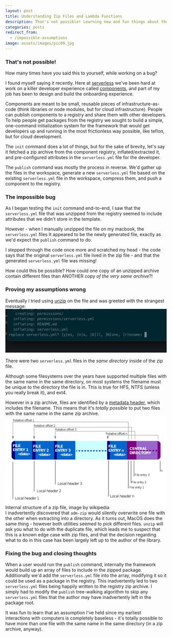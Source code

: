 ```yaml
---
layout: post
title: Understanding Zip Files and Lambda Functions
description: That's not possible! Learning new and fun things about the Zip file data structure. Reading time - 2 minutes
categories: posts
redirect_from:
  - /impossible-assumptions
image: assets/images/pic09.jpg
---
```


### That's not possible!

How many times have you said this to yourself, while working on a bug?

I found myself saying it recently. Here at [serverless](https://serverless.com) we've been hard at work on a killer developer experience called [components](https://www.serverless.com/components/), and part of my job has been to design and build the onboarding experience.

Components are meant to be small, reusable pieces of infrastructure-as-code (think libraries or node modules, but for cloud infrastructure). People can publish components to a registry and share them with other developers. To help people get packages from the registry we sought to build a simple, one-command initialization system for the framework that would get developers up and running in the most frictionless way possible, like teflon, but for cloud development.

The `init` command does a lot of things, but for the sake of brevity, let's say it fetched a zip archive from the component registry, inflated/extracted it, and pre-configured attributes in the `serverless.yml` file for the developer.

The `publish` command was mostly the process in reverse. We'd gather up the files in the workspace, generate a new `serverless.yml` file based on the existing `serverless.yml` file in the workspace, compress them, and push a component to the registry.

### The impossible bug

As I began testing the `init` command end-to-end, I saw that the `serverless.yml` file that was unzipped from the registry seemed to include attributes that we didn't store in the template.

However - when I manually unzipped the file on my macbook, the `serverless.yml` files It appeared to be the newly generated file, exactly as we'd expect the `publish` command to do.

I stepped through the code once more and scratched my head - the code says that the original `serverless.yml` file lived in the zip file - and that the generated `serverless.yml` file was missing!

How could this be possible? How could one copy of an unzipped archive contain different files than ANOTHER copy _of the very same archive_?!

### Proving my assumptions wrong

Eventually I tried using [unzip](https://linux.die.net/man/1/unzip) on the file and was greeted with the strangest message:
<span class="image fit"><a href ="/assets/images/unzip-duplicate.png" target="_blank"><img src="/assets/images/unzip-duplicate.png" alt ="Two files with the same name in the same directory of the same zip file."></a></span>

There were two `serverless.yml` files in the _same directory_ inside of the zip file.

Although some filesystems over the years have supported multiple files with the same name in the same directory, on most systems the filename must be unique to the directory the file is in. This is true for HFS, NTFS (unless you really break it), and ext4.

However in a zip archive, files are identified by a [metadata header](<https://en.wikipedia.org/wiki/Zip_(file_format)#Structure>), which includes the filename. This means that it's _totally possible_ to put two files with the same name in the same zip archive.
<span class="image right" style="float: right;"><a href ="/assets/images/zip_layout.png" target="_blank"><img src="/assets/images/zip_layout.png" alt ="Internal structure of a zip file, image by wikipedia"></a>Internal structure of a zip file, image by wikipedia</span>
<br>

I inadvertently discovered that `adm-zip` would silently overwrite one file with the other when extracting into a directory. As it turns out, MacOS does the same thing - however both utilities seemed to pick different files. `unzip` will ask you what to do with the duplicate file, which leads me to suspect that this is a known edge case with zip files, and that the decision regarding what to do in this case has been largely left up to the author of the library.

### Fixing the bug and closing thoughts

When a user would run the `publish` command, internally the framework would build up an array of files to include in the zipped package. Additionally we'd add the `serverless.yml` file into the array, modifying it so it could be used as a package in the registry. This inadvertently led to two `serverless.yml` files being happily written to the registry zip archive. I simply had to modify the `publish` tree-walking algorithm to skip any `serverless.yml` files that the author may have inadvertently left in the package root.

It was fun to learn that an assumption I've held since my earliest interactions with computers is completely baseless - it's totally possible to have more than one file with the same name in the same directory (in a zip archive, anyway).
